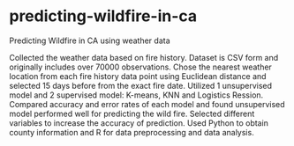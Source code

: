 # predicting-wildfire-in-ca
Predicting Wildfire in CA using weather data 

Collected the weather data based on fire history. Dataset is CSV form and originally includes over 70000 observations. 
Chose the nearest weather location from each fire history data point using Euclidean distance and 
selected 15 days before from the exact fire date. 
Utilized 1 unsupervised model and 2 supervised model: K-means, KNN and Logistics Ression. 
Compared accuracy and error rates of each model and found unsupervised model performed well for predicting the wild fire. 
Selected different variables to increase the accuracy of prediction. 
Used Python to obtain county information and R for data preprocessing and data analysis. 

